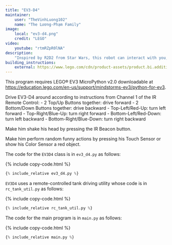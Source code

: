 ```yaml
---
title: "EV3-D4"
maintainer:
    user: "TheVinhLuong102"
    name: "The Lương-Phạm Family"
image:
    local: "ev3-d4.png"
    credit: "LEGO"
video:
    youtube: "rtmRZpR0lNA"
description:
    "Inspired by R2D2 from Star Wars, this robot can interact with you, follow you wherever you go or move around the room wherever you want – all via the IR Beacon. The EV3D4 supports a wide set of behaviors that can easily be programmed or extended in the EV3 software."
building_instructions:
    external: https://www.lego.com/cdn/product-assets/product.bi.additional.extra.pdf/31313_X_EV3D4.pdf
---
```



This program requires LEGO® EV3 MicroPython v2.0 downloadable at https://education.lego.com/en-us/support/mindstorms-ev3/python-for-ev3.

Drive EV3-D4 around according to instructions from Channel 1 of the IR Remote Control:
    - 2 Top/Up Buttons together: drive forward
    - 2 Bottom/Down Buttons together: drive backward
    - Top-Left/Red-Up: turn left forward
    - Top-Right/Blue-Up: turn right forward
    - Bottom-Left/Red-Down: turn left backward
    - Bottom-Right/Blue-Down: turn right backward

Make him shake his head by pressing the IR Beacon button.

Make him perform random funny actions by pressing his Touch Sensor or show his Color Sensor a red object.

The code for the `EV3D4` class is in `ev3_d4.py` as follows:

{% include copy-code.html %}
```python
{% include_relative ev3_d4.py %}
```

`EV3D4` uses a remote-controlled tank driving utility whose code is in `rc_tank_util.py` as follows:

{% include copy-code.html %}
```python
{% include_relative rc_tank_util.py %}
```

The code for the main program is in `main.py` as follows:

{% include copy-code.html %}
```python
{% include_relative main.py %}
```
